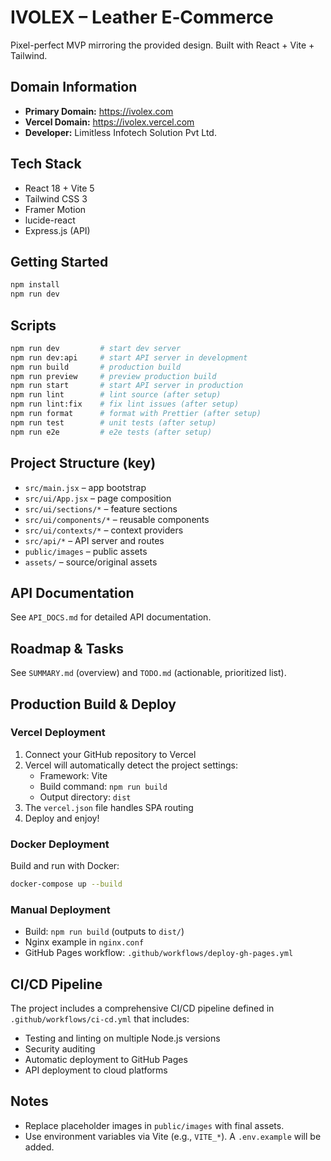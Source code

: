 # IVOLEX – Leather E‑Commerce

Pixel-perfect MVP mirroring the provided design. Built with React + Vite + Tailwind.

## Domain Information
- **Primary Domain:** https://ivolex.com
- **Vercel Domain:** https://ivolex.vercel.com
- **Developer:** Limitless Infotech Solution Pvt Ltd.

## Tech Stack
- React 18 + Vite 5
- Tailwind CSS 3
- Framer Motion
- lucide-react
- Express.js (API)

## Getting Started
```bash
npm install
npm run dev
```

## Scripts
```bash
npm run dev         # start dev server
npm run dev:api     # start API server in development
npm run build       # production build
npm run preview     # preview production build
npm run start       # start API server in production
npm run lint        # lint source (after setup)
npm run lint:fix    # fix lint issues (after setup)
npm run format      # format with Prettier (after setup)
npm run test        # unit tests (after setup)
npm run e2e         # e2e tests (after setup)
```

## Project Structure (key)
- `src/main.jsx` – app bootstrap
- `src/ui/App.jsx` – page composition
- `src/ui/sections/*` – feature sections
- `src/ui/components/*` – reusable components
- `src/ui/contexts/*` – context providers
- `src/api/*` – API server and routes
- `public/images` – public assets
- `assets/` – source/original assets

## API Documentation
See `API_DOCS.md` for detailed API documentation.

## Roadmap & Tasks
See `SUMMARY.md` (overview) and `TODO.md` (actionable, prioritized list).

## Production Build & Deploy

### Vercel Deployment
1. Connect your GitHub repository to Vercel
2. Vercel will automatically detect the project settings:
   - Framework: Vite
   - Build command: `npm run build`
   - Output directory: `dist`
3. The `vercel.json` file handles SPA routing
4. Deploy and enjoy!

### Docker Deployment
Build and run with Docker:
```bash
docker-compose up --build
```

### Manual Deployment
- Build: `npm run build` (outputs to `dist/`)
- Nginx example in `nginx.conf`
- GitHub Pages workflow: `.github/workflows/deploy-gh-pages.yml`

## CI/CD Pipeline
The project includes a comprehensive CI/CD pipeline defined in `.github/workflows/ci-cd.yml` that includes:
- Testing and linting on multiple Node.js versions
- Security auditing
- Automatic deployment to GitHub Pages
- API deployment to cloud platforms

## Notes
- Replace placeholder images in `public/images` with final assets.
- Use environment variables via Vite (e.g., `VITE_*`). A `.env.example` will be added.